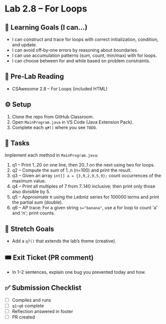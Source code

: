 # Lab 2.8 – For Loops

## 🎯 Learning Goals (I can…)
- I can construct and trace for loops with correct initialization, condition, and update.
- I can avoid off‑by‑one errors by reasoning about boundaries.
- I can use accumulation patterns (sum, count, min/max) with for loops.
- I can choose between for and while based on problem constraints.

## 📖 Pre‑Lab Reading
- CSAwesome 2.8 – For Loops (included HTML)

## ⚙️ Setup
1. Clone the repo from GitHub Classroom.
2. Open `MainProgram.java` in VS Code (Java Extension Pack).
3. Complete each `q#()` where you see `TODO`.

## 📝 Tasks
Implement each method in `MainProgram.java`:
1. q1 – Print 1..20 on one line, then 20..1 on the next using two for loops.
2. q2 – Compute the sum of 1..n (n=100) and print the result.
3. q3 – Given an array `int[] a = {3,9,2,9,5,9};` count occurrences of the maximum value.
4. q4 – Print all multiples of 7 from 7..140 inclusive; then print only those also divisible by 5.
5. q5 – Approximate π using the Leibniz series for 100000 terms and print the partial sum (double).
6. q6 – AP trace: For a given string `s="banana"`, use a for loop to count 'a' and 'n'; print counts.

## 🚀 Stretch Goals
- Add a `q7()` that extends the lab’s theme (creative).

## 🎟 Exit Ticket (PR comment)
- In 1–2 sentences, explain one bug you prevented today and how.

## ✅ Submission Checklist
- [ ] Compiles and runs
- [ ] `q1`–`q6` complete
- [ ] Reflection answered in footer
- [ ] PR created
